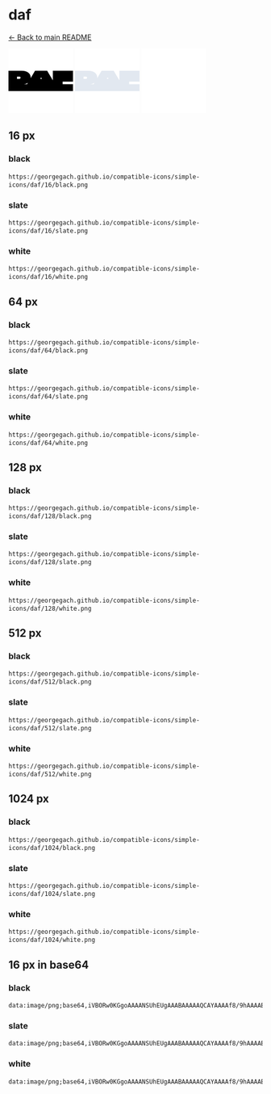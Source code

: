 # daf

[← Back to main README](../../README.md)


<img src="./128/black.png" width="128" alt="daf black icon" />
<img src="./128/slate.png" width="128" alt="daf slate icon" />
<img src="./128/white.png" width="128" alt="daf white icon" />

## 16 px

### black
```
https://georgegach.github.io/compatible-icons/simple-icons/daf/16/black.png
```

### slate
```
https://georgegach.github.io/compatible-icons/simple-icons/daf/16/slate.png
```

### white
```
https://georgegach.github.io/compatible-icons/simple-icons/daf/16/white.png
```

## 64 px

### black
```
https://georgegach.github.io/compatible-icons/simple-icons/daf/64/black.png
```

### slate
```
https://georgegach.github.io/compatible-icons/simple-icons/daf/64/slate.png
```

### white
```
https://georgegach.github.io/compatible-icons/simple-icons/daf/64/white.png
```

## 128 px

### black
```
https://georgegach.github.io/compatible-icons/simple-icons/daf/128/black.png
```

### slate
```
https://georgegach.github.io/compatible-icons/simple-icons/daf/128/slate.png
```

### white
```
https://georgegach.github.io/compatible-icons/simple-icons/daf/128/white.png
```

## 512 px

### black
```
https://georgegach.github.io/compatible-icons/simple-icons/daf/512/black.png
```

### slate
```
https://georgegach.github.io/compatible-icons/simple-icons/daf/512/slate.png
```

### white
```
https://georgegach.github.io/compatible-icons/simple-icons/daf/512/white.png
```

## 1024 px

### black
```
https://georgegach.github.io/compatible-icons/simple-icons/daf/1024/black.png
```

### slate
```
https://georgegach.github.io/compatible-icons/simple-icons/daf/1024/slate.png
```

### white
```
https://georgegach.github.io/compatible-icons/simple-icons/daf/1024/white.png
```

## 16 px in base64

### black
```
data:image/png;base64,iVBORw0KGgoAAAANSUhEUgAAABAAAAAQCAYAAAAf8/9hAAAABmJLR0QA/wD/AP+gvaeTAAAAlUlEQVQ4je3QOw4BARDG8Z8gouQwDuEATuA8Wq1Go9FrOIMjbCEhHtlgvRKrmU1Eudr9VzPffPPIUPE3NUy+8hRzrDBAP/Q1Rhij/TvkjSv2uOOAIRI8ccYOPWyQh5YiKwZsMQ3jC7fQj2HO44ok4kcse9ZwQhOtiN/o4IJumLOoF81LLIofZLG1DPUGZiWbxbUV//IBA7IvZJwLsfQAAAAASUVORK5CYII=
```

### slate
```
data:image/png;base64,iVBORw0KGgoAAAANSUhEUgAAABAAAAAQCAYAAAAf8/9hAAAABmJLR0QA/wD/AP+gvaeTAAAA1klEQVQ4je2QoU7DcByEv/t3TbNkgmJgYrwNhqB5FRyPgMWiMaAJyXgG8BNFrATRLhlrCsvvEIQEbLH73Im7Sz7Y8W9ULZvrn2CnVVLczqbl42LZno3wCQCJp6OD8rJ6ba8Ij/8MvNSrCKIT6rAmyO/KOPeWC6RDcC/osE6d4g5rCl4jBXauqm5D6M3yA+ZYqAyzlVxgWuQcNAE/C+0ZZpgPJBsnVXXbCHKjQrgJCEwJXkvax/TABrkAGegl5gH33w7qZgP6HOgwG2FuwIPaKVMMPN7xmy8ZWWM+Q8xGkQAAAABJRU5ErkJggg==
```

### white
```
data:image/png;base64,iVBORw0KGgoAAAANSUhEUgAAABAAAAAQCAYAAAAf8/9hAAAABmJLR0QA/wD/AP+gvaeTAAAAsklEQVQ4je2QO04CYRhFzyeSiQkF2LsNdmDDAlgB66G1paahNya4BtgBBYVCxgk6kUfmUPCTQAvtnO5+j5ubCzV3E+roQhfAJCI+1T7QS/NZRAzVN+DpykGt1D91pf6ra3WgLtSdulG/1K669MRGLdQy1Ar4Bj6AV6ADHIAM+AGaQAuYA23gBdgBAg+h5ukoA3KgSia/wDOwBcq0N+kp8H7uoAT2N3bYeATGNz6T0tbcyxEcuWo/IG/yFgAAAABJRU5ErkJggg==
```

